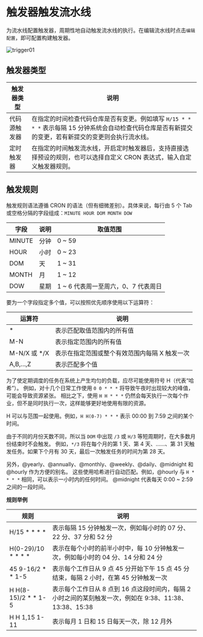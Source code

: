 # 触发器触发流水线

为流水线配置触发器，周期性地自动触发流水线的执行。在编辑流水线时点击`编辑配置`，即可配置构建触发器。

![trigger01](https://docs.daocloud.io/daocloud-docs-images/docs/amamba/images/trigger01.png)

## 触发器类型

| 触发器类型   | 说明                                                         |
| ------------ | ------------------------------------------------------------ |
| 代码源触发器 | 在指定的时间检查代码仓库是否有变更。例如填写 `H/15 * * * *` 表示每隔 15 分钟系统会自动检查代码仓库是否有新提交的变更，若有新提交的变更则会执行流水线。 |
| 定时触发器   | 在指定的时间触发流水线，开启定时触发器后，支持直接选择预设的规则，也可以选择自定义 CRON 表达式，输入自定义触发器规则。 |

## 触发规则

触发规则语法遵循 CRON 的语法（但有细微差别）。具体来说，每行由 5 个 Tab 或空格分隔的字段组成：`MINUTE HOUR DOM MONTH DOW`

| 字段   | 说明 | 取值范围                            |
| ------ | ---- | ----------------------------------- |
| MINUTE | 分钟 | 0 ~ 59                              |
| HOUR   | 小时 | 0 ~ 23                              |
| DOM    | 天   | 1 ~ 31                              |
| MONTH  | 月   | 1 ~ 12                              |
| DOW    | 星期 | 1 ~ 6 代表周一至周六，0、7 代表周日 |

要为一个字段指定多个值，可以按照优先顺序使用以下运算符：

| 运算符       | 说明                                          |
| ------------ | --------------------------------------------- |
| *            | 表示匹配取值范围内的所有值                    |
| M-N          | 表示指定范围内的所有值                    |
| M-N/X 或 */X | 表示在指定范围或整个有效范围内每隔 X 触发一次 |
| A,B,...,Z    | 表示匹配多个值                                |

为了使定期调度的任务在系统上产生均匀的负载，应尽可能使用符号 H（代表“哈希”）。
例如，对十几个日常工作使用 `0 0 * * *` 将导致午夜时出现较大的峰值，可能会导致资源紧张。
相比之下，使用 `H H * * *` 仍然会每天执行一次每个作业，但不是同时执行一次，这样能够更好地使用有限的资源。

H 可以与范围一起使用。例如，`H H(0-7) * * *` 表示 00:00 到 7:59 之间的某个时间。

由于不同的月份天数不同，所以当 `DOM` 中出现 `/3` 或 `H/3` 等短周期时，在大多数月份结束时不会触发。
例如，`*/3` 将在每个月的第 1 天、第 4 天、……、第 31 天触发任务。如果下个月有 30 天，最后一次触发任务的时间为第 28 天。

另外，@yearly、@annually、@monthly、@weekly、@daily、@midnight 和 @hourly 作为方便的别名。
这些使用哈希进行自动匹配。例如，@hourly 与 `H * * * *` 相同，可以表示一小时内的任何时间。
@midnight 代表每天 0:00 ~ 2:59 之间的一段时间。

**规则举例**

| 规则                | 说明                                                         |
| ------------------- | ------------------------------------------------------------ |
| H/15 * * * *        | 表示每隔 15 分钟触发一次，例如每小时的 07 分、22 分、37 分和 52 分 |
| H(0-29)/10 * * * *  | 表示在每个小时的前半小时中，每 10 分钟触发一次，例如每小时的 04 分、14 分和 24 分 |
| 45 9-16/2 * * 1-5   | 表示每个工作日从 9 点 45 分开始下午 15 点 45 分结束，每隔 2 小时，在第 45 分钟触发一次 |
| H H(8-15)/2 * * 1-5 | 表示每个工作日从 8 点到 16 点这段时间内，每隔 2 小时之间的某刻触发一次，例如在 9:38、11:38、13:38、15:38 |
| H H 1,15 1-11       | 表示每月 1 日和 15 日每天一次，除 12 月外                    |
